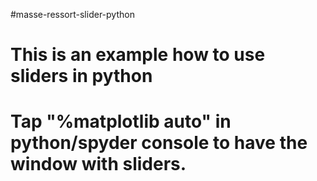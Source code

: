 #masse-ressort-slider-python
# This is an example how to use sliders in python
# Tap "%matplotlib auto" in python/spyder console to have the window with sliders. 